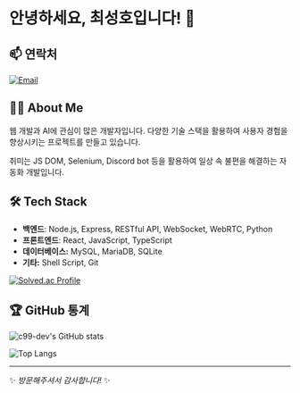 # 안녕하세요, 최성호입니다! 👋

## 📫 연락처

[![Email](https://img.shields.io/badge/Email-c99%40kakao.com-orange)](mailto:c99@kakao.com)

## 🧑‍💻 About Me

웹 개발과 AI에 관심이 많은 개발자입니다. 다양한 기술 스택을 활용하여 사용자 경험을 향상시키는 프로젝트를 만들고 있습니다.

취미는 JS DOM, Selenium, Discord bot 등을 활용하여 일상 속 불편을 해결하는 자동화 개발입니다.

## 🛠️ Tech Stack

- **백엔드**: Node.js, Express, RESTful API, WebSocket, WebRTC, Python
- **프론트엔드**: React, JavaScript, TypeScript
- **데이터베이스:** MySQL, MariaDB, SQLite
- **기타:** Shell Script, Git

[![Solved.ac Profile](http://mazassumnida.wtf/api/v2/generate_badge?boj=cute_jjang)](https://solved.ac/cute_jjang/) <br />

## 🏆 GitHub 통계

![c99-dev's GitHub stats](https://github-readme-stats.vercel.app/api?username=c99-dev&show_icons=true&theme=radical)

![Top Langs](https://github-readme-stats.vercel.app/api/top-langs/?username=c99-dev&layout=compact&theme=radical)

---

✨ _방문해주셔서 감사합니다!_ ✨
